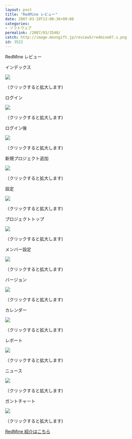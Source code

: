 ```yaml
---
layout: post
title: "RedMine レビュー"
date: 2007-03-10T13:00:36+09:00
categories:
- ソフトウェア
permalink: /2007/03/3540/
catch: http://image.moongift.jp/review5/redmine07.s.png
id: 3522
---
```

RedMine レビュー  
<!--more-->

インデックス

  

[![](http://image.moongift.jp/review5/redmine01.s.png)](http://image.moongift.jp/review5/redmine01.png)  
  
（クリックすると拡大します)

  

ログイン

  

[![](http://image.moongift.jp/review5/redmine02.s.png)](http://image.moongift.jp/review5/redmine02.png)  
  
（クリックすると拡大します)

  

ログイン後

  

[![](http://image.moongift.jp/review5/redmine03.s.png)](http://image.moongift.jp/review5/redmine03.png)  
  
（クリックすると拡大します)

  

新規プロジェクト追加

  

[![](http://image.moongift.jp/review5/redmine04.s.png)](http://image.moongift.jp/review5/redmine04.png)  
  
（クリックすると拡大します)

  

設定

  

[![](http://image.moongift.jp/review5/redmine05.s.png)](http://image.moongift.jp/review5/redmine05.png)  
  
（クリックすると拡大します)

  

プロジェクトトップ

  

[![](http://image.moongift.jp/review5/redmine06.s.png)](http://image.moongift.jp/review5/redmine06.png)  
  
（クリックすると拡大します)

  

メンバー設定

  

  

[![](http://image.moongift.jp/review5/redmine07.s.png)](http://image.moongift.jp/review5/redmine07.png)  
  
（クリックすると拡大します)

  

バージョン

  

[![](http://image.moongift.jp/review5/redmine08.s.png)](http://image.moongift.jp/review5/redmine08.png)  
  
（クリックすると拡大します)

  

カレンダー

  

[![](http://image.moongift.jp/review5/redmine09.s.png)](http://image.moongift.jp/review5/redmine09.png)  
  
（クリックすると拡大します)

  

レポート

  

[![](http://image.moongift.jp/review5/redmine10.s.png)](http://image.moongift.jp/review5/redmine10.png)  
  
（クリックすると拡大します)

  

ニュース

  

[![](http://image.moongift.jp/review5/redmine11.s.png)](http://image.moongift.jp/review5/redmine11.png)  
  
（クリックすると拡大します)

  

ガントチャート

  

[![](http://image.moongift.jp/review5/redmine12.s.png)](http://image.moongift.jp/review5/redmine12.png)  
  
（クリックすると拡大します)

  

[RedMine 紹介はこちら](http://oss.moongift.jp/intro/i-3538.html)

